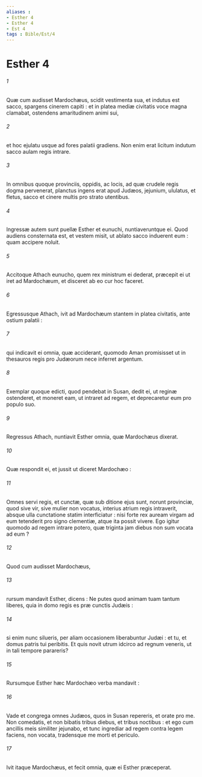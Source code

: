 ```yaml
---
aliases : 
- Esther 4
- Esther 4
- Est 4
tags : Bible/Est/4
---
```


# Esther 4

###### 1
Quæ cum audisset Mardochæus, scidit vestimenta sua, et indutus est sacco, spargens cinerem capiti : et in platea mediæ civitatis voce magna clamabat, ostendens amaritudinem animi sui,
###### 2
et hoc ejulatu usque ad fores palatii gradiens. Non enim erat licitum indutum sacco aulam regis intrare.
###### 3
In omnibus quoque provinciis, oppidis, ac locis, ad quæ crudele regis dogma pervenerat, planctus ingens erat apud Judæos, jejunium, ululatus, et fletus, sacco et cinere multis pro strato utentibus.
###### 4
Ingressæ autem sunt puellæ Esther et eunuchi, nuntiaveruntque ei. Quod audiens consternata est, et vestem misit, ut ablato sacco induerent eum : quam accipere noluit.
###### 5
Accitoque Athach eunucho, quem rex ministrum ei dederat, præcepit ei ut iret ad Mardochæum, et disceret ab eo cur hoc faceret.
###### 6
Egressusque Athach, ivit ad Mardochæum stantem in platea civitatis, ante ostium palatii :
###### 7
qui indicavit ei omnia, quæ acciderant, quomodo Aman promisisset ut in thesauros regis pro Judæorum nece inferret argentum.
###### 8
Exemplar quoque edicti, quod pendebat in Susan, dedit ei, ut reginæ ostenderet, et moneret eam, ut intraret ad regem, et deprecaretur eum pro populo suo.
###### 9
Regressus Athach, nuntiavit Esther omnia, quæ Mardochæus dixerat.
###### 10
Quæ respondit ei, et jussit ut diceret Mardochæo :
###### 11
Omnes servi regis, et cunctæ, quæ sub ditione ejus sunt, norunt provinciæ, quod sive vir, sive mulier non vocatus, interius atrium regis intraverit, absque ulla cunctatione statim interficiatur : nisi forte rex auream virgam ad eum tetenderit pro signo clementiæ, atque ita possit vivere. Ego igitur quomodo ad regem intrare potero, quæ triginta jam diebus non sum vocata ad eum ?
###### 12
Quod cum audisset Mardochæus,
###### 13
rursum mandavit Esther, dicens : Ne putes quod animam tuam tantum liberes, quia in domo regis es præ cunctis Judæis :
###### 14
si enim nunc silueris, per aliam occasionem liberabuntur Judæi : et tu, et domus patris tui peribitis. Et quis novit utrum idcirco ad regnum veneris, ut in tali tempore parareris?
###### 15
Rursumque Esther hæc Mardochæo verba mandavit :
###### 16
Vade et congrega omnes Judæos, quos in Susan repereris, et orate pro me. Non comedatis, et non bibatis tribus diebus, et tribus noctibus : et ego cum ancillis meis similiter jejunabo, et tunc ingrediar ad regem contra legem faciens, non vocata, tradensque me morti et periculo.
###### 17
Ivit itaque Mardochæus, et fecit omnia, quæ ei Esther præceperat.
